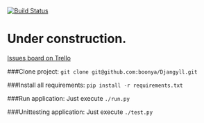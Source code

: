 [![Build Status](https://travis-ci.org/boonya/Djangyll.svg?branch=master)](https://travis-ci.org/boonya/Djangyll)

# Under construction.
[Issues board on Trello](https://trello.com/b/dCVPojTQ/djangyll)

###Clone project:
`git clone git@github.com:boonya/Djangyll.git`

###Install all requirements:
`pip install -r requirements.txt`

###Run application:
Just execute `./run.py`

###Unittesting application:
Just execute `./test.py`
